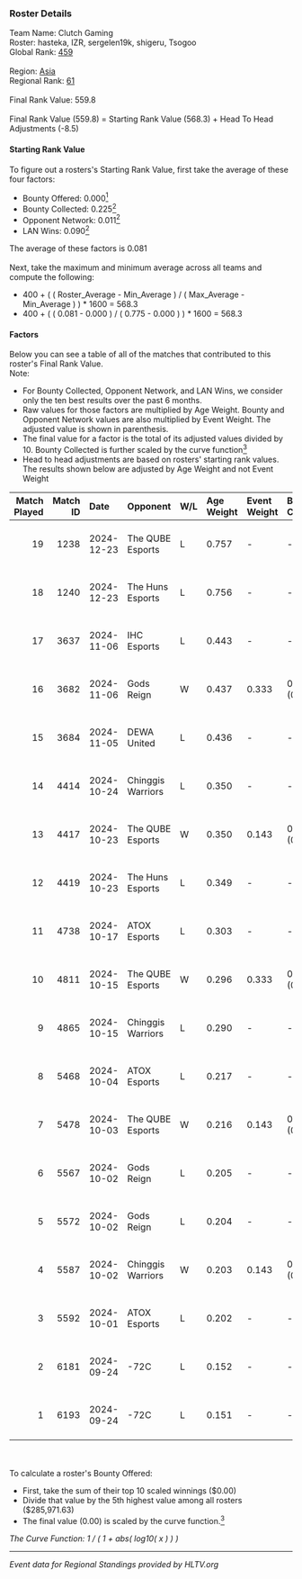 ### Roster Details<br />
Team Name: Clutch Gaming<br />
Roster: hasteka, IZR, sergelen19k, shigeru, Tsogoo<br />
Global Rank: [459](../../standings_global_2025_02_28.md)<br />
<br />
Region: [Asia]( ../../standings_asia_2025_02_28.md)<br />
Regional Rank: [61]( ../../standings_asia_2025_02_28.md)<br />
<br />
Final Rank Value:  559.8<br />
<br />
Final Rank Value (559.8) = Starting Rank Value (568.3) + Head To Head Adjustments (-8.5)<br />

#### Starting Rank Value<br />
To figure out a rosters's Starting Rank Value, first take the average of these four factors:<br />
- Bounty Offered: 0.000[<sup>1</sup>](#table2)
- Bounty Collected: 0.225[<sup>2</sup>](#table1)
- Opponent Network: 0.011[<sup>2</sup>](#table1)
- LAN Wins: 0.090[<sup>2</sup>](#table1)

The average of these factors is 0.081<br />
<br />
Next, take the maximum and minimum average across all teams and compute the following:<br />
- 400 + ( ( Roster_Average - Min_Average ) / ( Max_Average - Min_Average ) ) * 1600 = 568.3
- 400 + ( ( 0.081 - 0.000 ) / ( 0.775 - 0.000 ) ) * 1600 = 568.3


#### Factors<br />
Below you can see a table of all of the matches that contributed to this roster's Final Rank Value.<br />
Note:<br />

- For Bounty Collected, Opponent Network, and LAN Wins, we consider only the ten best results over the past 6 months.
- Raw values for those factors are multiplied by Age Weight. Bounty and Opponent Network values are also multiplied by Event Weight. The adjusted value is shown in parenthesis.
- The final value for a factor is the total of its adjusted values divided by 10. Bounty Collected is further scaled by the curve function[<sup>3</sup>](#curveFunction)
- Head to head adjustments are based on rosters' starting rank values. The results shown below are adjusted by Age Weight and not Event Weight
<span id="table1"></span><br />


| Match Played | Match ID | Date       | Opponent          | W/L | Age Weight | Event Weight | Bounty Collected | Opponent Network | LAN Wins  | H2H Adj. | Roster                                     |
| -: | -: | :- | :- | :- | :- | :- | :- | :- | :- | -: | :- |
|           19 |     1238 | 2024-12-23 | The QUBE Esports  | L   | 0.757      | -            | -                | -                | -         |   -12.85 | hasteka, IZR, sergelen19k, shigeru, Tsogoo |
|           18 |     1240 | 2024-12-23 | The Huns Esports  | L   | 0.756      | -            | -                | -                | -         |    -2.41 | hasteka, IZR, sergelen19k, shigeru, Tsogoo |
|           17 |     3637 | 2024-11-06 | IHC Esports       | L   | 0.443      | -            | -                | -                | -         |    -5.13 | hasteka, IZR, ORIGLON, Tsogoo, Veccil      |
|           16 |     3682 | 2024-11-06 | Gods Reign        | W   | 0.437      | 0.333        | 0.024 (0.003)    | 0.573 (0.083)    | 0 (0.000) |    11.69 | hasteka, IZR, ORIGLON, Tsogoo, Veccil      |
|           15 |     3684 | 2024-11-05 | DEWA United       | L   | 0.436      | -            | -                | -                | -         |    -6.92 | hasteka, IZR, ORIGLON, Tsogoo, Veccil      |
|           14 |     4414 | 2024-10-24 | Chinggis Warriors | L   | 0.350      | -            | -                | -                | -         |    -1.14 | bladee, hasteka, IZR, ORIGLON, Tsogoo      |
|           13 |     4417 | 2024-10-23 | The QUBE Esports  | W   | 0.350      | 0.143        | 0.000 (0.000)    | 0.178 (0.009)    | 0 (0.000) |     6.80 | bladee, hasteka, IZR, ORIGLON, Tsogoo      |
|           12 |     4419 | 2024-10-23 | The Huns Esports  | L   | 0.349      | -            | -                | -                | -         |    -0.67 | bladee, hasteka, IZR, ORIGLON, Tsogoo      |
|           11 |     4738 | 2024-10-17 | ATOX Esports      | L   | 0.303      | -            | -                | -                | -         |    -2.55 | clouden, hasteka, IZR, ORIGLON, Tsogoo     |
|           10 |     4811 | 2024-10-15 | The QUBE Esports  | W   | 0.296      | 0.333        | 0.000 (0.000)    | 0.178 (0.018)    | 1 (0.296) |     5.89 | clouden, hasteka, IZR, ORIGLON, Tsogoo     |
|            9 |     4865 | 2024-10-15 | Chinggis Warriors | L   | 0.290      | -            | -                | -                | -         |    -0.87 | clouden, hasteka, IZR, ORIGLON, Tsogoo     |
|            8 |     5468 | 2024-10-04 | ATOX Esports      | L   | 0.217      | -            | -                | -                | -         |    -0.18 | clouden, hasteka, IZR, ORIGLON, Tsogoo     |
|            7 |     5478 | 2024-10-03 | The QUBE Esports  | W   | 0.216      | 0.143        | 0.000 (0.000)    | 0.010 (0.000)    | 1 (0.216) |     2.99 | clouden, hasteka, IZR, ORIGLON, Tsogoo     |
|            6 |     5567 | 2024-10-02 | Gods Reign        | L   | 0.205      | -            | -                | -                | -         |    -0.86 | hasteka, IIIMAGINEEE, IZR, Tsogoo, Veccil  |
|            5 |     5572 | 2024-10-02 | Gods Reign        | L   | 0.204      | -            | -                | -                | -         |    -0.87 | hasteka, IIIMAGINEEE, IZR, Tsogoo, Veccil  |
|            4 |     5587 | 2024-10-02 | Chinggis Warriors | W   | 0.203      | 0.143        | 0.000 (0.000)    | 0.032 (0.001)    | 1 (0.203) |     3.98 | clouden, hasteka, IZR, ORIGLON, Tsogoo     |
|            3 |     5592 | 2024-10-01 | ATOX Esports      | L   | 0.202      | -            | -                | -                | -         |    -0.16 | clouden, hasteka, IZR, ORIGLON, Tsogoo     |
|            2 |     6181 | 2024-09-24 | -72C              | L   | 0.152      | -            | -                | -                | -         |    -2.59 | hasteka, IIIMAGINEEE, IZR, Tsogoo, Veccil  |
|            1 |     6193 | 2024-09-24 | -72C              | L   | 0.151      | -            | -                | -                | -         |    -2.62 | hasteka, IIIMAGINEEE, IZR, Tsogoo, Veccil  |

<br />
<span id="table2"></span><br />
To calculate a roster's Bounty Offered:<br />

- First, take the sum of their top 10 scaled winnings ($0.00)
- Divide that value by the 5th highest value among all rosters ($285,971.63)
- The final value (0.00) is scaled by the curve function.[<sup>3</sup>](#curveFunction)

<span id="curveFunction"></span>_The Curve Function: 1 / ( 1 + abs( log10( x ) ) )_<br />

---
_Event data for Regional Standings provided by HLTV.org_<br />

